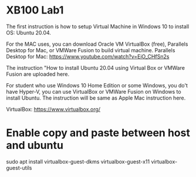 # XB100 Lab1

The first instruction is how to setup Virtual Machine in Windows 10 to install OS: Ubuntu 20.04.

For the MAC uses, you can download Oracle VM VirtualBox (free), Parallels Desktop for Mac, or VMWare Fusion to build virtual machine. 
Parallels Desktop for Mac: https://www.youtube.com/watch?v=EiO_CHfSn2s

The instruction "How to install Ubuntu 20.04 using Virtual Box or VMWare Fusion are uploaded here. 

For student who use Windows 10 Home Edition or some Windows, you do't have Hyper-V, you can use VirtualBox or VMWare Fusion on Windows to install Ubuntu. The instruction will be same as Apple Mac instruction here.

VirtualBox:  https://www.virtualbox.org/

# Enable copy and paste between host and ubuntu
sudo apt install virtualbox-guest-dkms virtualbox-guest-x11 virtualbox-guest-utils
